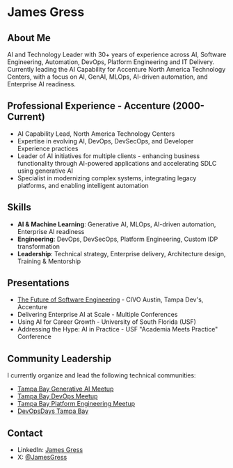 # James Gress

## About Me
AI and Technology Leader with 30+ years of experience across AI, Software Engineering, Automation, DevOps, Platform Engineering and IT Delivery. Currently leading the AI Capability for Accenture North America Technology Centers, with a focus on AI, GenAI, MLOps, AI-driven automation, and Enterprise AI readiness.

## Professional Experience - Accenture (2000-Current)
- AI Capability Lead, North America Technology Centers
- Expertise in evolving AI, DevOps, DevSecOps, and Developer Experience practices
- Leader of AI initiatives for multiple clients - enhancing business functionality through AI-powered applications and accelerating SDLC using generative AI
- Specialist in modernizing complex systems, integrating legacy platforms, and enabling intelligent automation

## Skills
- **AI & Machine Learning**: Generative AI, MLOps, AI-driven automation, Enterprise AI readiness
- **Engineering**: DevOps, DevSecOps, Platform Engineering, Custom IDP transformation
- **Leadership**: Technical strategy, Enterprise delivery, Architecture design, Training & Mentorship

## Presentations
- [The Future of Software Engineering](https://jmgress.github.io/futureofswe/) - CIVO Austin, Tampa Dev's, Accenture
- Delivering Enterprise AI at Scale - Multiple Conferences
- Using AI for Career Growth - University of South Florida (USF)
- Addressing the Hype: AI in Practice - USF "Academia Meets Practice" Conference

## Community Leadership
I currently organize and lead the following technical communities:
- [Tampa Bay Generative AI Meetup](https://www.meetup.com/tampa-bay-generative-ai-meetup/)
- [Tampa Bay DevOps Meetup](https://www.meetup.com/tampa-devops-meetup)
- [Tampa Bay Platform Engineering Meetup](https://www.meetup.com/tampabayplatformengineering/)
- [DevOpsDays Tampa Bay](https://devopsdays.org/events/2024-tampa/welcome/)

## Contact
- LinkedIn: [James Gress](https://www.linkedin.com/in/jamesgress/)
- X: [@JamesGress](https://x.com/jmgress)
